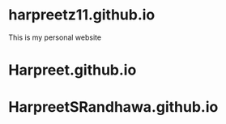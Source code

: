 # harpreetz11.github.io
This is my personal website
# Harpreet.github.io
# HarpreetSRandhawa.github.io
